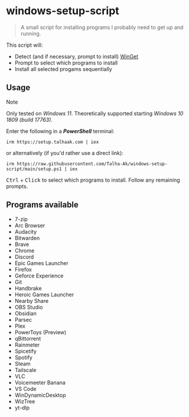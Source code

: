 # windows-setup-script
> A small script for installing programs I probably need to get up and running.

This script will:
- Detect (and if necessary, prompt to install) [WinGet](https://github.com/microsoft/winget-cli)
- Prompt to select which programs to install
- Install all selected progams sequentially

## Usage

> [!NOTE]
> Only tested on *Windows 11*. Theoretically supported starting *Windows 10 1809 (build 17763)*.

Enter the following in a ***PowerShell*** terminal:

```
irm https://setup.talhaak.com | iex
```

or alternatively (if you'd rather use a direct link):

```
irm https://raw.githubusercontent.com/Talha-Ak/windows-setup-script/main/setup.ps1 | iex
```

<kbd>Ctrl</kbd> + <kbd>Click</kbd> to select which programs to install.
Follow any remaining prompts.

## Programs available

- 7-zip
- Arc Browser
- Audacity
- Bitwarden
- Brave
- Chrome
- Discord
- Epic Games Launcher
- Firefox
- Geforce Experience
- Git
- Handbrake
- Heroic Games Launcher
- Nearby Share
- OBS Studio
- Obsidian
- Parsec
- Plex
- PowerToys (Preview)
- qBittorrent
- Rainmeter
- Spicetify
- Spotify
- Steam
- Tailscale
- VLC
- Voicemeeter Banana
- VS Code
- WinDynamicDesktop
- WizTree
- yt-dlp
